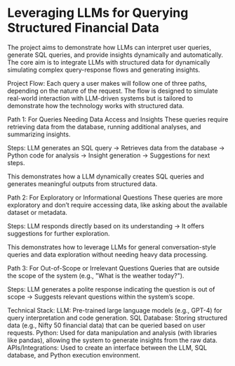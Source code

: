 # Leveraging LLMs for Querying Structured Financial Data
The project aims to demonstrate how LLMs can interpret user queries, generate SQL queries, and provide insights dynamically and automatically. The core aim is to integrate LLMs with structured data for dynamically simulating complex query-response flows and generating insights.

Project Flow:
Each query a user makes will follow one of three paths, depending on the nature of the request. The flow is designed to simulate real-world interaction with LLM-driven systems but is tailored to demonstrate how the technology works with structured data.

Path 1:
For Queries Needing Data Access and Insights
These queries require retrieving data from the database, running additional analyses, and summarizing insights.

Steps: LLM generates an SQL query → Retrieves data from the database → Python code for analysis → Insight generation → Suggestions for next steps.

This demonstrates how a LLM dynamically creates SQL queries and generates meaningful outputs from structured data.

Path 2:
For Exploratory or Informational Questions
These queries are more exploratory and don’t require accessing data, like asking about the available dataset or metadata.

Steps: LLM responds directly based on its understanding → It offers suggestions for further exploration.

This demonstrates how to leverage LLMs for general conversation-style queries and data exploration without needing heavy data processing.

Path 3:
For Out-of-Scope or Irrelevant Questions
Queries that are outside the scope of the system (e.g., "What is the weather today?").

Steps: LLM generates a polite response indicating the question is out of scope → Suggests relevant questions within the system’s scope.

Technical Stack:
LLM: Pre-trained large language models (e.g., GPT-4) for query interpretation and code generation.
SQL Database: Storing structured data (e.g., Nifty 50 financial data) that can be queried based on user requests.
Python: Used for data manipulation and analysis (with libraries like pandas), allowing the system to generate insights from the raw data.
APIs/Integrations: Used to create an interface between the LLM, SQL database, and Python execution environment.
